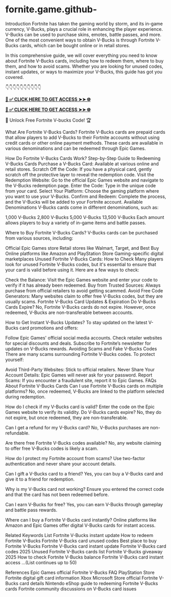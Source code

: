 # fornite.game.github-
Introduction Fortnite has taken the gaming world by storm, and its in-game currency, V-Bucks, plays a crucial role in enhancing the player experience. V-Bucks can be used to purchase skins, emotes, battle passes, and more. One of the most convenient ways to obtain V-Bucks is through Fortnite V-Bucks cards, which can be bought online or in retail stores.

In this comprehensive guide, we will cover everything you need to know about Fortnite V-Bucks cards, including how to redeem them, where to buy them, and how to avoid scams. Whether you are looking for unused codes, instant updates, or ways to maximize your V-Bucks, this guide has got you covered.

👇👇👇👇👇👇👇👇👇👇

**[📌 ✅ CLICK HERE TO GET ACCESS ➤➤ 🌐](https://newmegadeals.xyz/FORTNITE/)**


**[📌 ✅ CLICK HERE TO GET ACCESS ➤➤ 🌐](https://newmegadeals.xyz/FORTNITE/)**






🚀 Unlock Free Fortnite V-bucks Code! 🏆

What Are Fortnite V-Bucks Cards?
Fortnite V-Bucks cards are prepaid cards that allow players to add V-Bucks to their Fortnite accounts without using credit cards or other online payment methods. These cards are available in various denominations and can be redeemed through Epic Games.

How Do Fortnite V-Bucks Cards Work?
Step-by-Step Guide to Redeeming V-Bucks Cards Purchase a V-Bucks Card: Available at various online and retail stores. Scratch Off the Code: If you have a physical card, gently scratch off the protective layer to reveal the redemption code. Visit the Redemption Website: Go to the official Epic Games website and navigate to the V-Bucks redemption page. Enter the Code: Type in the unique code from your card. Select Your Platform: Choose the gaming platform where you want to use your V-Bucks. Confirm and Redeem: Complete the process, and the V-Bucks will be added to your Fortnite account. Available Denominations V-Bucks cards come in different denominations, such as:

1,000 V-Bucks 2,800 V-Bucks 5,000 V-Bucks 13,500 V-Bucks Each amount allows players to buy a variety of in-game items and battle passes.

Where to Buy Fortnite V-Bucks Cards?
V-Bucks cards can be purchased from various sources, including:

Official Epic Games store
Retail stores like Walmart, Target, and Best Buy Online platforms like Amazon and PlayStation Store Gaming-specific digital marketplaces Unused Fortnite V-Bucks Cards: How to Check Many players look for unused Fortnite V-Bucks codes, but it's essential to ensure that your card is valid before using it. Here are a few ways to check:

Check the Balance: Visit the Epic Games website and enter your code to verify if it has already been redeemed.
Buy from Trusted Sources: Always purchase from official retailers to avoid getting scammed. Avoid Free Code Generators: Many websites claim to offer free V-Bucks codes, but they are usually scams. Fortnite V-Bucks Card Updates & Expiration Do V-Bucks Cards Expire? No, Fortnite V-Bucks cards do not expire. However, once redeemed, V-Bucks are non-transferable between accounts.

How to Get Instant V-Bucks Updates?
To stay updated on the latest V-Bucks card promotions and offers:

Follow Epic Games' official social media accounts.
Check retailer websites for special discounts and deals. Subscribe to Fortnite’s newsletter for updates on V-Bucks rewards. Avoiding Scams and Fake V-Bucks Codes There are many scams surrounding Fortnite V-Bucks codes. To protect yourself:

Avoid Third-Party Websites: Stick to official retailers.
Never Share Your Account Details: Epic Games will never ask for your password. Report Scams: If you encounter a fraudulent site, report it to Epic Games. FAQs About Fortnite V-Bucks Cards Can I use Fortnite V-Bucks cards on multiple platforms? No, once redeemed, V-Bucks are linked to the platform selected during redemption.

How do I check if my V-Bucks card is valid? Enter the code on the Epic Games website to verify its validity.
Do V-Bucks cards expire? No, they do not expire, but once redeemed, they are non-transferable.

Can I get a refund for my V-Bucks card? No, V-Bucks purchases are non-refundable.

Are there free Fortnite V-Bucks codes available? No, any website claiming to offer free V-Bucks codes is likely a scam.

How do I protect my Fortnite account from scams? Use two-factor authentication and never share your account details.

Can I gift a V-Bucks card to a friend? Yes, you can buy a V-Bucks card and give it to a friend for redemption.

Why is my V-Bucks card not working? Ensure you entered the correct code and that the card has not been redeemed before.

Can I earn V-Bucks for free? Yes, you can earn V-Bucks through gameplay and battle pass rewards.

Where can I buy a Fortnite V-Bucks card instantly? Online platforms like Amazon and Epic Games offer digital V-Bucks cards for instant access.

Related Keywords List
Fortnite V-Bucks instant update How to redeem Fortnite V-Bucks Fortnite V-Bucks card unused codes Best place to buy Fortnite V-Bucks Fortnite V-Bucks card instant update Fortnite V-Bucks card codes 2025 Unused Fortnite V-Bucks cards list Fortnite V-Bucks giveaway 2025 How to check Fortnite V-Bucks balance Fortnite V-Bucks card instant access ...(List continues up to 50)

References
Epic Games official Fortnite V-Bucks FAQ PlayStation Store Fortnite digital gift card information Xbox Microsoft Store official Fortnite V-Bucks card details Nintendo eShop guide to redeeming Fortnite V-Bucks cards Fortnite community discussions on V-Bucks card issues
